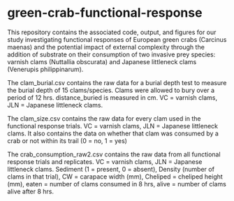 # green-crab-functional-response
This repository contains the associated code, output, and figures for our study investigating functional responses of European green crabs (Carcinus maenas) and the potential impact of external complexity through the addition of substrate on their consumption of two invasive prey species: varnish clams (Nuttallia obscurata) and Japanese littleneck clams (Venerupis philippinarum). 

The clam_burial.csv contains the raw data for a burial depth test to measure the burial depth of 15 clams/species. Clams were allowed to bury over a period of 12 hrs. distance_buried is measured in cm.  VC = varnish clams, JLN = Japanese littleneck clams.

The clam_size.csv contains the raw data for every clam used in the functional response trials. VC = varnish clams, JLN = Japanese littleneck clams. It also contains the data on whether that clam was consumed by a crab or not within its trail (0 = no, 1 = yes)

The crab_consumption_raw2.csv contains the raw data from all functional response trials and replicates. VC = varnish clams, JLN = Japanese littleneck clams. Sediment (1 = present, 0 = absent), Density (number of clams in that trial), CW = carapace width (mm), Cheliped = cheliped height (mm), eaten = number of clams consumed in 8 hrs, alive = number of clams alive after 8 hrs. 
